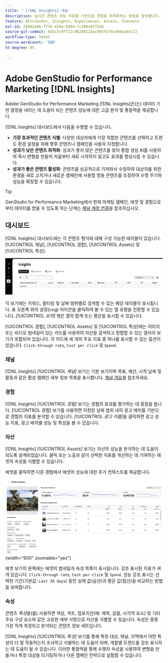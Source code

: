 ```yaml
---
title: ' [!DNL Insights] 개요'
description: 실시간 콘텐츠 성능 지표를 기반으로 경험을 최적화하는 방법을 알아봅니다.
feature: Attributes, Insights, Experiences, Assets, Channels
exl-id: 26402a06-f776-42be-9d8d-fc498c0f75a8
source-git-commit: bd3c5c9ff12c962d4123ac992fb74cd94e184172
workflow-type: tm+mt
source-wordcount: '508'
ht-degree: 0%

---
```


# Adobe GenStudio for Performance Marketing [!DNL Insights]

Adobe GenStudio for Performance Marketing [!DNL Insights]은(는) 데이터 기반 결정을 내리는 데 도움이 되는 콘텐츠 성능에 대한 고급 분석 및 통찰력을 제공합니다.

[!DNL Insights] 대시보드에서 다음을 수행할 수 있습니다.

- **가장 효과적인 콘텐츠 식별**: 다양한 대상자에게 가장 적합한 콘텐츠를 선택하고 트렌드 환경 설정을 위해 향후 콘텐츠나 캠페인을 사용자 지정합니다.
- **성과가 낮은 콘텐츠 최적화**: 성과가 좋지 않은 콘텐츠를 찾아 통합 생성 AI를 사용하여 즉시 변형을 만들어 처음부터 새로 시작하지 않고도 효과를 향상시킬 수 있습니다.
- **성과가 좋은 콘텐츠 활성화**: 콘텐츠를 성공적으로 가져와서 수정하여 대상자를 위한 환경을 새로 고치거나 새로운 캠페인에 사용할 영웅 콘텐츠를 조정하여 수명 주기와 성능을 확장할 수 있습니다.

>[!TIP]
>
>GenStudio for Performance Marketing에서 현재 마케팅 캠페인, 에셋 및 경험으로부터 데이터를 받을 수 있도록 하는 단계는 [채널 계정 연결](connect-channel.md)을 참조하십시오.

## 대시보드

[!DNL Insights] 대시보드에는 각 콘텐츠 형식에 대해 구성 가능한 테이블이 있습니다. [!UICONTROL 채널], [!UICONTROL 경험], [!UICONTROL Assets] 및 [!UICONTROL 특성].

![[!DNL Insights] 대시보드](/help/assets/insights-dashboard.png)

각 보기에는 키워드, 필터링 및 날짜 범위별로 검색할 수 있는 해당 테이블이 표시됩니다. 표 오른쪽 위의 설정(cog) 아이콘을 클릭하여 볼 수 있는 열 유형을 전환할 수 있습니다. _[!UICONTROL 요약]_ 행은 열의 합계 또는 평균을 표시할 수 있습니다.

[!UICONTROL 경험], [!UICONTROL Assets] 및 [!UICONTROL 특성]에는 이미지 또는 비디오 썸네일이 있는 카드를 사용하여 자산을 검색하고 정렬할 수 있는 갤러리 보기가 포함되어 있습니다. 각 카드에 세 개의 주요 지표 중 하나를 표시할 수 있는 옵션이 있습니다. `Click-through rate`, `Cost per click` 및 `Spend`.

### 채널

[!DNL Insights] _[!UICONTROL 채널]_ 보기는 기본 보기이며 목표, 예산, 시작 날짜 및 활동과 같은 활성 캠페인 세부 정보 목록을 표시합니다. [채널 개요](channels.md)를 참조하세요.

### 경험

[!DNL Insights] _[!UICONTROL 경험]_ 보기는 경험의 효과를 평가하는 데 중점을 둡니다. [!UICONTROL 경험] 보기를 사용하면 지정된 날짜 범위 내의 광고 배치를 기반으로 경험의 지표를 분석할 수 있습니다. _[!UICONTROL 광고 이름]_&#x200B;을 클릭하면 광고 성능 지표, 광고 배치별 성능 및 특성을 볼 수 있습니다.

### 자산

[!DNL Insights] _[!UICONTROL Assets]_ 보기는 자산의 성능을 분석하는 데 도움이 되도록 설계되었습니다. 클릭 또는 노출과 같이 선택한 지표를 개선하는 데 기여하는 에셋의 속성을 식별할 수 있습니다.

에셋을 클릭하면 다른 경험에서 에셋의 성능에 대한 추가 컨텍스트를 제공합니다.

![자산 세부 정보](/help/assets/insights-asset-details.png){width="600" zoomable="yes"}

에셋 보기의 왼쪽에는 에셋의 썸네일과 속성 목록이 표시됩니다. 강조 표시된 지표가 세 개 있습니다. `Click-through rate`, `Cost per click` 및 `Spend`. 성능 강조 표시는 선택한 기간(기본값: `Last 30 days`) 동안 실제 값(실선)과 평균 값(점선)을 비교하는 방법을 보여줍니다.

### 속성

콘텐츠 _특성_&#x200B;을(를) 사용하면 색상, 색조, 컴포지션(예: 제목, 글꼴, 시각적 요소) 및 기타 주요 구성 요소와 같은 고유한 세부 사항으로 자산을 식별할 수 있습니다. 속성은 종종 가장 적게 측정되고 분석되는 콘텐츠 정보 세트입니다.

[!DNL Insights] _[!UICONTROL 특성]_ 보기를 통해 특정 대상, 채널, 지역에서 어떤 특성이 더 잘 작동하는지 조사하고 식별하는 데 도움이 되며, 계절별 트렌드를 강조 표시하는 데 도움이 될 수 있습니다. 이러한 통찰력을 통해 수행자 속성을 사용하여 변형을 만들거나 특정 대상을 타기팅하거나 다른 캠페인 전략으로 실험할 수 있습니다.
